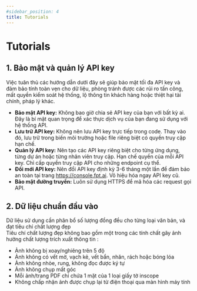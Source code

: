 ```yaml
---
#sidebar_position: 4
title: Tutorials
---
```

# Tutorials
## 1. Bảo mật và quản lý API key

Việc tuân thủ các hướng dẫn dưới đây sẽ giúp bảo mật tối đa API key và đảm bảo tính toàn vẹn cho dữ liệu, phòng tránh được các rủi ro tấn công, mất quyền kiểm soát hệ thống, lộ thông tin khách hàng hoặc thiệt hại tài chính, pháp lý khác.

- **Bảo mật API key:** Không bao giờ chia sẻ API key của bạn với bất kỳ ai. Đây là bí mật quan trọng để xác thực dịch vụ của bạn đang sử dụng với hệ thống API.
- **Lưu trữ API key:** Không nên lưu API key trực tiếp trong code. Thay vào đó, lưu trữ trong biến môi trường hoặc file riêng biệt có quyền truy cập hạn chế.
- **Quản lý API key:** Nên tạo các API key riêng biệt cho từng ứng dụng, từng dự án hoặc từng nhân viên truy cập. Hạn chế quyền của mỗi API key. Chỉ cấp quyền truy cập API cho những endpoint cụ thể.
- **Đổi mới API key:** Nên đổi API key định kỳ 3-6 tháng một lần để đảm bảo an toàn tại trang https://console.fpt.ai. Vô hiệu hóa ngay API key cũ.
- **Bảo mật đường truyền:** Luôn sử dụng HTTPS để mã hóa các request gọi API.

## 2. Dữ liệu chuẩn đầu vào

Dữ liệu sử dụng cần phân bổ số lượng đồng đều cho từng loại văn bản, và đạt tiêu chí chất lượng đẹp <br/>
Tiêu chí chất lượng đẹp không bao gồm một trong các tính chất gây ảnh hưởng chất lượng trích xuất thông tin :
- Ảnh không bị xoay/nghiêng trên 5 độ
- Ảnh không có vết mờ, vạch kẻ, vết bẩn, nhăn, rách hoặc bóng lóa
- Ảnh không nhòe, rung, không đọc được ký tự
- Ảnh không chụp mất góc
- Mỗi ảnh/trang PDF chỉ chứa 1 mặt của 1 loại giấy tờ inscope
- Không chấp nhận ảnh được chụp lại từ điện thoại qua màn hình máy tính


